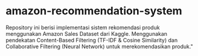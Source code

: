 # amazon-recommendation-system
Repository ini berisi implementasi sistem rekomendasi produk menggunakan Amazon Sales Dataset dari Kaggle. Menggunakan pendekatan Content-Based Filtering (TF-IDF &amp; Cosine Similarity) dan Collaborative Filtering (Neural Network) untuk merekomendasikan produk."
